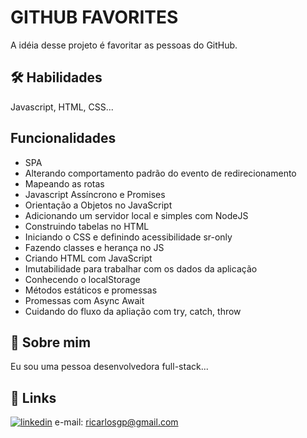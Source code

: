 
# GITHUB FAVORITES

A idéia desse projeto é favoritar as pessoas do GitHub. 
## 🛠 Habilidades
Javascript, HTML, CSS...


## Funcionalidades

- SPA
- Alterando comportamento padrão do evento de redirecionamento
- Mapeando as rotas
- Javascript Assíncrono e Promises
- Orientação a Objetos no JavaScript
- Adicionando um servidor local e simples com NodeJS
- Construindo tabelas no HTML
- Iniciando o CSS e definindo acessibilidade sr-only
- Fazendo classes e herança no JS
- Criando HTML com JavaScript
- Imutabilidade para trabalhar com os dados da aplicação
- Conhecendo o localStorage
- Métodos estáticos e promessas
- Promessas com Async Await
- Cuidando do fluxo da apliação com try, catch, throw



## 🚀 Sobre mim
Eu sou uma pessoa desenvolvedora full-stack...


## 🔗 Links
[![linkedin](https://img.shields.io/badge/linkedin-0A66C2?style=for-the-badge&logo=linkedin&logoColor=white)](https://www.linkedin.com/in/ricarlosdev/)
e-mail: ricarlosgp@gmail.com

